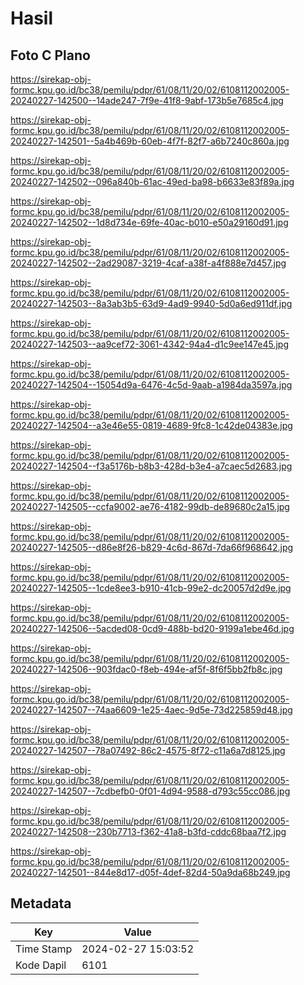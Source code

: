 # Hasil

## Foto C Plano

https://sirekap-obj-formc.kpu.go.id/bc38/pemilu/pdpr/61/08/11/20/02/6108112002005-20240227-142500--14ade247-7f9e-41f8-9abf-173b5e7685c4.jpg

https://sirekap-obj-formc.kpu.go.id/bc38/pemilu/pdpr/61/08/11/20/02/6108112002005-20240227-142501--5a4b469b-60eb-4f7f-82f7-a6b7240c860a.jpg

https://sirekap-obj-formc.kpu.go.id/bc38/pemilu/pdpr/61/08/11/20/02/6108112002005-20240227-142502--096a840b-61ac-49ed-ba98-b6633e83f89a.jpg

https://sirekap-obj-formc.kpu.go.id/bc38/pemilu/pdpr/61/08/11/20/02/6108112002005-20240227-142502--1d8d734e-69fe-40ac-b010-e50a29160d91.jpg

https://sirekap-obj-formc.kpu.go.id/bc38/pemilu/pdpr/61/08/11/20/02/6108112002005-20240227-142502--2ad29087-3219-4caf-a38f-a4f888e7d457.jpg

https://sirekap-obj-formc.kpu.go.id/bc38/pemilu/pdpr/61/08/11/20/02/6108112002005-20240227-142503--8a3ab3b5-63d9-4ad9-9940-5d0a6ed911df.jpg

https://sirekap-obj-formc.kpu.go.id/bc38/pemilu/pdpr/61/08/11/20/02/6108112002005-20240227-142503--aa9cef72-3061-4342-94a4-d1c9ee147e45.jpg

https://sirekap-obj-formc.kpu.go.id/bc38/pemilu/pdpr/61/08/11/20/02/6108112002005-20240227-142504--15054d9a-6476-4c5d-9aab-a1984da3597a.jpg

https://sirekap-obj-formc.kpu.go.id/bc38/pemilu/pdpr/61/08/11/20/02/6108112002005-20240227-142504--a3e46e55-0819-4689-9fc8-1c42de04383e.jpg

https://sirekap-obj-formc.kpu.go.id/bc38/pemilu/pdpr/61/08/11/20/02/6108112002005-20240227-142504--f3a5176b-b8b3-428d-b3e4-a7caec5d2683.jpg

https://sirekap-obj-formc.kpu.go.id/bc38/pemilu/pdpr/61/08/11/20/02/6108112002005-20240227-142505--ccfa9002-ae76-4182-99db-de89680c2a15.jpg

https://sirekap-obj-formc.kpu.go.id/bc38/pemilu/pdpr/61/08/11/20/02/6108112002005-20240227-142505--d86e8f26-b829-4c6d-867d-7da66f968642.jpg

https://sirekap-obj-formc.kpu.go.id/bc38/pemilu/pdpr/61/08/11/20/02/6108112002005-20240227-142505--1cde8ee3-b910-41cb-99e2-dc20057d2d9e.jpg

https://sirekap-obj-formc.kpu.go.id/bc38/pemilu/pdpr/61/08/11/20/02/6108112002005-20240227-142506--5acded08-0cd9-488b-bd20-9199a1ebe46d.jpg

https://sirekap-obj-formc.kpu.go.id/bc38/pemilu/pdpr/61/08/11/20/02/6108112002005-20240227-142506--903fdac0-f8eb-494e-af5f-8f6f5bb2fb8c.jpg

https://sirekap-obj-formc.kpu.go.id/bc38/pemilu/pdpr/61/08/11/20/02/6108112002005-20240227-142507--74aa6609-1e25-4aec-9d5e-73d225859d48.jpg

https://sirekap-obj-formc.kpu.go.id/bc38/pemilu/pdpr/61/08/11/20/02/6108112002005-20240227-142507--78a07492-86c2-4575-8f72-c11a6a7d8125.jpg

https://sirekap-obj-formc.kpu.go.id/bc38/pemilu/pdpr/61/08/11/20/02/6108112002005-20240227-142507--7cdbefb0-0f01-4d94-9588-d793c55cc086.jpg

https://sirekap-obj-formc.kpu.go.id/bc38/pemilu/pdpr/61/08/11/20/02/6108112002005-20240227-142508--230b7713-f362-41a8-b3fd-cddc68baa7f2.jpg

https://sirekap-obj-formc.kpu.go.id/bc38/pemilu/pdpr/61/08/11/20/02/6108112002005-20240227-142501--844e8d17-d05f-4def-82d4-50a9da68b249.jpg


## Metadata

| Key        | Value               |
| ---------- | ------------------- |
| Time Stamp | 2024-02-27 15:03:52 |
| Kode Dapil | 6101                |



